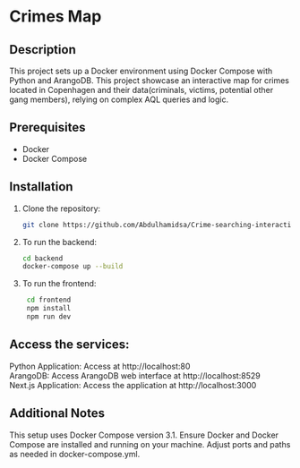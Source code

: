# Crimes Map

## Description
This project sets up a Docker environment using Docker Compose with Python and ArangoDB.
This project showcase an interactive map for crimes located in Copenhagen and their data(criminals, victims, potential other gang members), relying on complex AQL queries and logic.

## Prerequisites
- Docker
- Docker Compose

## Installation
1. Clone the repository:
   ```bash
   git clone https://github.com/Abdulhamidsa/Crime-searching-interactive-map
   ````
2. To run the backend:
   ```bash
   cd backend
   docker-compose up --build
   ```
3. To run the frontend:
   ```bash
    cd frontend
    npm install
    npm run dev
   ```

## Access the services:
Python Application: Access at http://localhost:80  
ArangoDB: Access ArangoDB web interface at http://localhost:8529  
Next.js Application: Access the application at http://localhost:3000


## Additional Notes
This setup uses Docker Compose version 3.1.
Ensure Docker and Docker Compose are installed and running on your machine.
Adjust ports and paths as needed in docker-compose.yml.

